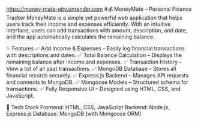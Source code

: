 
 https://money-mate-qitv.onrender.com
#💰 MoneyMate – Personal Finance Tracker
MoneyMate is a simple yet powerful web application that helps users track their income and expenses efficiently. With an intuitive interface, users can add transactions with amount, description, and date, and the app automatically calculates the remaining balance.

✨ Features
✅ Add Income & Expenses – Easily log financial transactions with descriptions and dates.
✅ Total Balance Calculation – Displays the remaining balance after income and expenses.
✅ Transaction History – View a list of all past transactions.
✅ MongoDB Database – Stores all financial records securely.
✅ Express.js Backend – Manages API requests and connects to MongoDB.
✅ Mongoose Models – Structured schema for transactions.
✅ Fully Responsive UI – Designed using HTML, CSS, and JavaScript.

🚀 Tech Stack
Frontend: HTML, CSS, JavaScript
Backend: Node.js, Express.js
Database: MongoDB (with Mongoose ORM)

